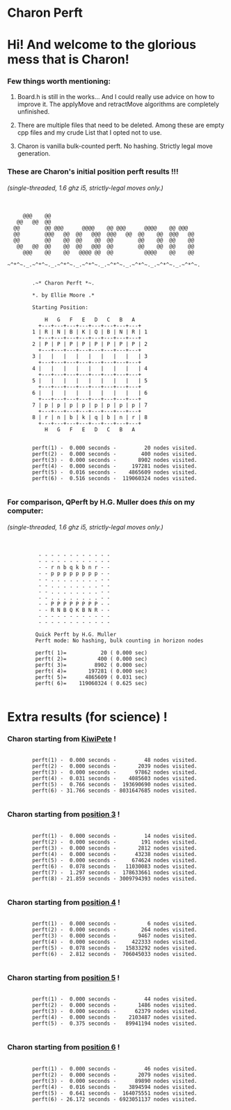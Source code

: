 # Charon Perft
# Hi! And welcome to the glorious mess that is Charon!

### Few things worth mentioning:

<p>
 <ol>
  <li>
   <p>
Board.h is still in the works... And I could really use advice on how to improve it.
The applyMove and retractMove algorithms are completely unfinished.
   </p> 
  <li>
   <p>
There are multiple files that need to be deleted. Among these are empty cpp files and 
my crude List that I opted not to use.
   </p>
  </li> 
  <li>
   <p>
Charon is vanilla bulk-counted perft. No hashing. Strictly legal move generation.
   </p>
  </li> 
 </ol> 
</p>

### These are Charon's initial position perft results !!!
###### *(single-threaded, 1.6 ghz i5, strictly-legal moves only.)*
 <pre>
  <code>
     @@@    @@
   @@   @@  @@
  @@        @@ @@@      @@@@    @@ @@@      @@@@    @@ @@@
  @@        @@@   @@  @@   @@@  @@@   @@  @@    @@  @@@   @@
  @@        @@    @@  @@    @@  @@        @@    @@  @@    @@
   @@   @@  @@    @@  @@   @@@  @@        @@    @@  @@    @@
     @@@    @@    @@   @@@@ @@  @@          @@@@    @@    @@

~^*^~._.~^*^~._.~^*^~._.~^*^~._.~^*^~._.~^*^~._.~^*^~._.~^*^~.


        .~* Charon Perft *~.

        *. by Ellie Moore .*

        Starting Position:

            H   G   F   E   D   C   B   A
          +---+---+---+---+---+---+---+---+
        1 | R | N | B | K | Q | B | N | R | 1
          +---+---+---+---+---+---+---+---+
        2 | P | P | P | P | P | P | P | P | 2
          +---+---+---+---+---+---+---+---+
        3 |   |   |   |   |   |   |   |   | 3
          +---+---+---+---+---+---+---+---+
        4 |   |   |   |   |   |   |   |   | 4
          +---+---+---+---+---+---+---+---+
        5 |   |   |   |   |   |   |   |   | 5
          +---+---+---+---+---+---+---+---+
        6 |   |   |   |   |   |   |   |   | 6
          +---+---+---+---+---+---+---+---+
        7 | p | p | p | p | p | p | p | p | 7
          +---+---+---+---+---+---+---+---+
        8 | r | n | b | k | q | b | n | r | 8
          +---+---+---+---+---+---+---+---+
            H   G   F   E   D   C   B   A


        perft(1) -  0.000 seconds -         20 nodes visited.
        perft(2) -  0.000 seconds -        400 nodes visited.
        perft(3) -  0.000 seconds -       8902 nodes visited.
        perft(4) -  0.000 seconds -     197281 nodes visited.
        perft(5) -  0.016 seconds -    4865609 nodes visited.
        perft(6) -  0.516 seconds -  119060324 nodes visited.
 </code>
</pre> 
### For comparison, QPerft by H.G. Muller does *this* on my computer:
###### *(single-threaded, 1.6 ghz i5, strictly-legal moves only.)*
<pre>
 <code>
          - - - - - - - - - - - -
          - - - - - - - - - - - -
          - - r n b q k b n r - -
          - - p p p p p p p p - -
          - - . . . . . . . . - -
          - - . . . . . . . . - -
          - - . . . . . . . . - -
          - - . . . . . . . . - -
          - - P P P P P P P P - -
          - - R N B Q K B N R - -
          - - - - - - - - - - - -
          - - - - - - - - - - - -

         Quick Perft by H.G. Muller
         Perft mode: No hashing, bulk counting in horizon nodes

         perft( 1)=           20 ( 0.000 sec)
         perft( 2)=          400 ( 0.000 sec)
         perft( 3)=         8902 ( 0.000 sec)
         perft( 4)=       197281 ( 0.000 sec)
         perft( 5)=      4865609 ( 0.031 sec)
         perft( 6)=    119060324 ( 0.625 sec)
 </code>
</pre>
# Extra results (for science) !
### Charon starting from [KiwiPete](https://www.chessprogramming.org/Perft_Results#Position_2) !
<pre>
 <code>
        perft(1) -  0.000 seconds -         48 nodes visited.
        perft(2) -  0.000 seconds -       2039 nodes visited.
        perft(3) -  0.000 seconds -      97862 nodes visited.
        perft(4) -  0.031 seconds -    4085603 nodes visited.
        perft(5) -  0.766 seconds -  193690690 nodes visited.
        perft(6) - 31.766 seconds - 8031647685 nodes visited.
 </code>
</pre>
### Charon starting from [position 3](https://www.chessprogramming.org/Perft_Results#Position_3) !
<pre>
 <code>
        perft(1) -  0.000 seconds -         14 nodes visited.
        perft(2) -  0.000 seconds -        191 nodes visited.
        perft(3) -  0.000 seconds -       2812 nodes visited.
        perft(4) -  0.000 seconds -      43238 nodes visited.
        perft(5) -  0.000 seconds -     674624 nodes visited.
        perft(6) -  0.078 seconds -   11030083 nodes visited.
        perft(7) -  1.297 seconds -  178633661 nodes visited.
        perft(8) - 21.859 seconds - 3009794393 nodes visited.
 </code>
</pre>
### Charon starting from [position 4](https://www.chessprogramming.org/Perft_Results#Position_4) !
<pre>
 <code>
        perft(1) -  0.000 seconds -          6 nodes visited.
        perft(2) -  0.000 seconds -        264 nodes visited.
        perft(3) -  0.000 seconds -       9467 nodes visited.
        perft(4) -  0.000 seconds -     422333 nodes visited.
        perft(5) -  0.078 seconds -   15833292 nodes visited.
        perft(6) -  2.812 seconds -  706045033 nodes visited.
 </code>
</pre>
### Charon starting from [position 5](https://www.chessprogramming.org/Perft_Results#Position_5) !
<pre>
 <code>
        perft(1) -  0.000 seconds -         44 nodes visited.
        perft(2) -  0.000 seconds -       1486 nodes visited.
        perft(3) -  0.000 seconds -      62379 nodes visited.
        perft(4) -  0.000 seconds -    2103487 nodes visited.
        perft(5) -  0.375 seconds -   89941194 nodes visited.
 </code>
</pre>
### Charon starting from [position 6](https://www.chessprogramming.org/Perft_Results#Position_6) !
<pre>
 <code>
        perft(1) -  0.000 seconds -         46 nodes visited.
        perft(2) -  0.000 seconds -       2079 nodes visited.
        perft(3) -  0.000 seconds -      89890 nodes visited.
        perft(4) -  0.016 seconds -    3894594 nodes visited.
        perft(5) -  0.641 seconds -  164075551 nodes visited.
        perft(6) - 26.172 seconds - 6923051137 nodes visited.
 </code>
</pre>


